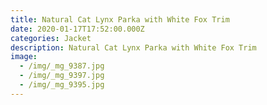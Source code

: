 ```yaml
---
title: Natural Cat Lynx Parka with White Fox Trim
date: 2020-01-17T17:52:00.000Z
categories: Jacket
description: Natural Cat Lynx Parka with White Fox Trim
image:
  - /img/_mg_9387.jpg
  - /img/_mg_9397.jpg
  - /img/_mg_9395.jpg
---
```


